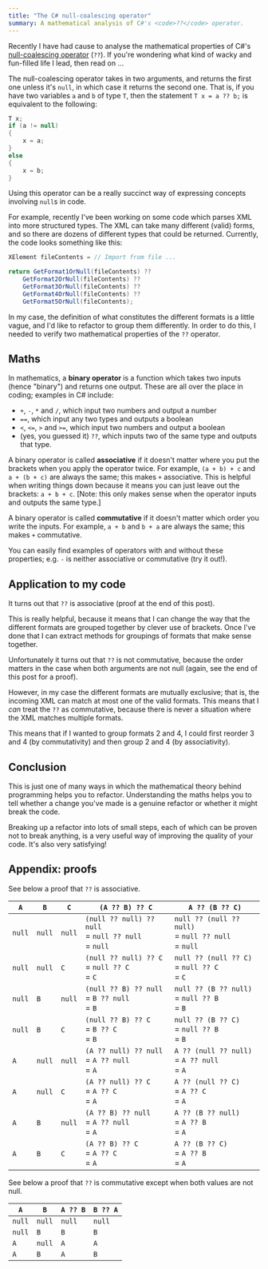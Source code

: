 ```yaml
---
title: "The C# null-coalescing operator"
summary: A mathematical analysis of C#'s <code>??</code> operator.
---
```


Recently I have had cause to analyse the mathematical properties of C#'s
[null-coalescing
operator](https://docs.microsoft.com/en-us/dotnet/csharp/language-reference/operators/null-coalescing-operator)
(`??`). If you're wondering what kind of wacky and fun-filled life I lead, then
read on&nbsp;...

The null-coalescing operator takes in two arguments, and returns the first one
unless it's `null`, in which case it returns the second one. That is, if you
have two variables `a` and `b` of type `T`, then the statement `T x = a ?? b;`
is equivalent to the following:

```cs
T x;
if (a != null)
{
    x = a;
}
else
{
    x = b;
}
```

Using this operator can be a really succinct way of expressing concepts
involving `null`s in code.

For example, recently I've been working on some code which parses XML into more
structured types. The XML can take many different (valid) forms, and so there
are dozens of different types that could be returned. Currently, the code looks
something like this:

```cs
XElement fileContents = // Import from file ...

return GetFormat1OrNull(fileContents) ??
    GetFormat2OrNull(fileContents) ??
    GetFormat3OrNull(fileContents) ??
    GetFormat4OrNull(fileContents) ??
    GetFormat5OrNull(fileContents);
```

In my case, the definition of what constitutes the different formats is a little
vague, and I'd like to refactor to group them differently. In order to do this,
I needed to verify two mathematical properties of the `??` operator.

## Maths

In mathematics, a **binary operator** is a function which takes two inputs
(hence "binary") and returns one output. These are all over the place in coding;
examples in C# include:

- `+`, `-`, `*` and `/`, which input two numbers and output a number
- `==`, which input any two types and outputs a boolean
- `<`, `<=`, `>` and `>=`, which input two numbers and output a boolean
- (yes, you guessed it) `??`, which inputs two of the same type and outputs that
  type.

A binary operator is called **associative** if it doesn't matter where you put
the brackets when you apply the operator twice. For example, `(a + b) + c` and
`a + (b + c)` are always the same; this makes `+` associative. This is helpful
when writing things down because it means you can just leave out the brackets:
`a + b + c`. [Note: this only makes sense when the operator inputs and outputs
the same type.]

A binary operator is called **commutative** if it doesn't matter which order you
write the inputs. For example, `a + b` and `b + a` are always the same; this
makes `+` commutative.

You can easily find examples of operators with and without these properties;
e.g. `-` is neither associative or commutative (try it out!).

## Application to my code

It turns out that `??` is associative (proof at the end of this post).

This is really helpful, because it means that I can change the way that the
different formats are grouped together by clever use of brackets. Once I've done
that I can extract methods for groupings of formats that make sense together.

Unfortunately it turns out that `??` is not commutative, because the order
matters in the case when both arguments are not null (again, see the end of this
post for a proof).

However, in my case the different formats are mutually exclusive; that is, the
incoming XML can match at most one of the valid formats. This means that I *can*
treat the `??` as commutative, because there is never a situation where the XML
matches multiple formats.

This means that if I wanted to group formats 2 and 4, I could first reorder 3
and 4 (by commutativity) and then group 2 and 4 (by associativity).

## Conclusion

This is just one of many ways in which the mathematical theory behind
programming helps you to refactor. Understanding the maths helps you to tell
whether a change you've made is a genuine refactor or whether it might break the
code.

Breaking up a refactor into lots of small steps, each of which can be proven not
to break anything, is a very useful way of improving the quality of your code.
It's also very satisfying!

## Appendix: proofs

See below a proof that `??` is associative.

| `A` | `B` | `C` | `(A ?? B) ?? C` | `A ?? (B ?? C)` |
|---|---|---|---|---|
|`null`|`null`|`null`|`(null ?? null) ?? null`<br/>= `null ?? null`<br/>= `null`|`null ?? (null ?? null)`<br/>= `null ?? null`<br/>= `null`|
|`null`|`null`|`C`|`(null ?? null) ?? C`<br/>= `null ?? C`<br/>= `C`|`null ?? (null ?? C)`<br/>= `null ?? C`<br/>= `C`|
|`null`|`B`|`null`|`(null ?? B) ?? null`<br/>= `B ?? null`<br/>= `B`|`null ?? (B ?? null)`<br/>= `null ?? B`<br/>= `B`|
|`null`|`B`|`C`|`(null ?? B) ?? C`<br/>= `B ?? C`<br/>= `B`|`null ?? (B ?? C)`<br/>= `null ?? B`<br/>= `B`|
|`A`|`null`|`null`|`(A ?? null) ?? null`<br/>= `A ?? null`<br/>= `A`|`A ?? (null ?? null)`<br/>= `A ?? null`<br/>= `A`|
|`A`|`null`|`C`|`(A ?? null) ?? C`<br/>= `A ?? C`<br/>= `A`|`A ?? (null ?? C)`<br/>= `A ?? C`<br/>= `A`|
|`A`|`B`|`null`|`(A ?? B) ?? null`<br/>= `A ?? null`<br/>= `A`|`A ?? (B ?? null)`<br/>= `A ?? B`<br/>= `A`|
|`A`|`B`|`C`|`(A ?? B) ?? C`<br/>= `A ?? C`<br/>= `A`|`A ?? (B ?? C)`<br/>= `A ?? B`<br/>= `A`|

See below a proof that `??` is commutative except when both values are not null.

| `A` | `B` | `A ?? B` | `B ?? A` |
|---|---|---|---|
| `null` | `null`| `null` | `null` |
| `null` | `B`| `B` | `B` |
| `A` | `null`| `A` | `A` |
| `A` | `B`| `A` | `B` |
